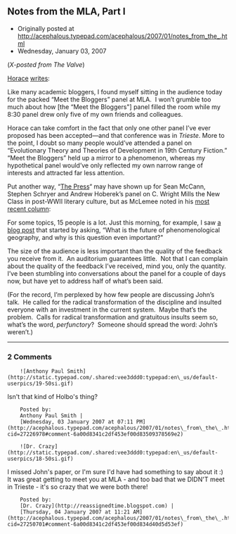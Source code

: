 ## Notes from the MLA, Part I

 * Originally posted at http://acephalous.typepad.com/acephalous/2007/01/notes_from_the_.html
 * Wednesday, January 03, 2007



(_X-posted from The Valve_)

[Horace](http://delightandinstruct.blogspot.com/) [writes](http://delightandinstruct.blogspot.com/2007/01/meeting-bloggers-at-mla.html):

Like many academic bloggers, I found myself sitting in
the audience today for the packed “Meet the Bloggers” panel at MLA.  I
won’t grumble too much about how [the “Meet the Bloggers"] panel filled
the room while my 8:30 panel drew only five of my own friends and
colleagues.

Horace can take comfort in the fact that only one other panel I’ve ever proposed has been accepted—and that conference was in _Trieste_. 
More to the point, I doubt so many people would’ve attended a panel on
“Evolutionary Theory and Theories of Development in 19th Century
Fiction.” “Meet the Bloggers” held up a mirror to a phenomenon, whereas
my hypothetical panel would’ve only reflected my own narrow range of
interests and attracted far less attention.  

Put another way, “[The Press](http://www.mclemee.com/)“ may have shown up for Sean McCann, Stephen Schryer and Andrew Hoberek’s panel on 
C. Wright Mills
 the New Class in post-WWII literary culture, but as McLemee noted in his [most recent column](http://www.insidehighered.com/views/2007/01/03/mclemee):

For some topics, 15 people is a lot. Just this morning, for example, I saw [a blog post](http://side-effects.blogspot.com/2007/01/phenomenological-geography-1.html) that started by asking, “What is the future of phenomenological geography, and why is this question even important?"

The size of the audience is less important than the quality of the
feedback you receive from it.  An auditorium guarantees little.  Not
that I can complain about the quality of the feedback I’ve received,
mind you, only the quantity.  I’ve been stumbling into conversations
about the panel for a couple of days now, but have yet to address half
of what’s been said.  

(For the record, I’m perplexed by how few people are discussing John’s
talk.  He called for the radical transformation of the discipline and
insulted everyone with an investment in the current system.  Maybe
that’s the problem.  Calls for radical transformation and gratuitous
insults seem so, what’s the word, _perfunctory_?  Someone should spread the word: John’s weren’t.)

		

* * *

### 2 Comments 

		

                
[]()

	

		![Anthony Paul Smith](http://static.typepad.com/.shared:vee3ddd0:typepad:en\_us/default-userpics/19-50si.gif)
	

	

		

Isn't that kind of Holbo's thing?

	

		Posted by:
		Anthony Paul Smith |
		[Wednesday, 03 January 2007 at 07:11 PM](http://acephalous.typepad.com/acephalous/2007/01/notes\_from\_the\_.html?cid=27226978#comment-6a00d8341c2df453ef00d83509378569e2)

[]()

	

		![Dr. Crazy](http://static.typepad.com/.shared:vee3ddd0:typepad:en\_us/default-userpics/18-50si.gif)
	

	

		

I missed John's paper, or I'm sure I'd have had something to say about it :)  It was great getting to meet you at MLA - and too bad that we DIDN'T meet in Trieste - it's so crazy that we were both there!

	

		Posted by:
		[Dr. Crazy](http://reassignedtime.blogspot.com) |
		[Thursday, 04 January 2007 at 11:21 AM](http://acephalous.typepad.com/acephalous/2007/01/notes\_from\_the\_.html?cid=27250701#comment-6a00d8341c2df453ef00d834d40d5d53ef)

		

        